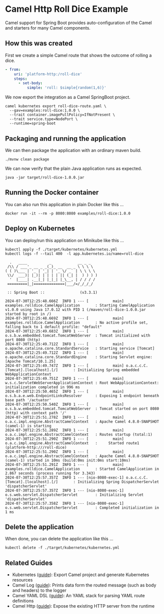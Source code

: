# Camel Http Roll Dice Example

Camel support for Spring Boot provides auto-configuration of the Camel and starters for many Camel components.

## How this was created

First we create a simple Camel route that shows the outcome of rolling a dice.

```yaml
- from:
    uri: 'platform-http:/roll-dice'
    steps:
      - set-body:
          simple: 'roll: $simple{random(1,6)}'
```

We now export the integration as a Camel SpringBoot project.

```shell 
camel kubernetes export roll-dice-route.yaml \
  --gav=examples:roll-dice:1.0.0 \
  --trait container.imagePullPolicy=IfNotPresent \
  --trait service.type=NodePort \
  --runtime=spring-boot
```

## Packaging and running the application

We can then package the application with an ordinary maven build.

```shell
./mvnw clean package
```

We can now verify that the plain Java application runs as expected.

```shell
java -jar target/roll-dice-1.0.0.jar
```

## Running the Docker container

You can also run this application in plain Docker like this ...

```shell
docker run -it --rm -p 8080:8080 examples/roll-dice:1.0.0 
```

## Deploy on Kubernetes

You can deploy/run this application on Minikube like this ...

```shell
kubectl apply -f ./target/kubernetes/kubernetes.yml
kubectl logs -f --tail 400  -l app.kubernetes.io/name=roll-dice

  .   ____          _            __ _ _
 /\\ / ___'_ __ _ _(_)_ __  __ _ \ \ \ \
( ( )\___ | '_ | '_| | '_ \/ _` | \ \ \ \
 \\/  ___)| |_)| | | | | || (_| |  ) ) ) )
  '  |____| .__|_| |_|_| |_\__, | / / / /
 =========|_|==============|___/=/_/_/_/

 :: Spring Boot ::                (v3.3.1)

2024-07-30T12:25:48.666Z  INFO 1 --- [           main] examples.rolldice.CamelApplication       : Starting CamelApplication v1.0.0 using Java 17.0.12 with PID 1 (/maven/roll-dice-1.0.0.jar started by root in /)
2024-07-30T12:25:48.669Z  INFO 1 --- [           main] examples.rolldice.CamelApplication       : No active profile set, falling back to 1 default profile: "default"
2024-07-30T12:25:49.683Z  INFO 1 --- [           main] o.s.b.w.embedded.tomcat.TomcatWebServer  : Tomcat initialized with port 8080 (http)
2024-07-30T12:25:49.712Z  INFO 1 --- [           main] o.apache.catalina.core.StandardService   : Starting service [Tomcat]
2024-07-30T12:25:49.712Z  INFO 1 --- [           main] o.apache.catalina.core.StandardEngine    : Starting Servlet engine: [Apache Tomcat/10.1.25]
2024-07-30T12:25:49.747Z  INFO 1 --- [           main] o.a.c.c.C.[Tomcat].[localhost].[/]       : Initializing Spring embedded WebApplicationContext
2024-07-30T12:25:49.751Z  INFO 1 --- [           main] w.s.c.ServletWebServerApplicationContext : Root WebApplicationContext: initialization completed in 996 ms
2024-07-30T12:25:50.465Z  INFO 1 --- [           main] o.s.b.a.e.web.EndpointLinksResolver      : Exposing 1 endpoint beneath base path '/actuator'
2024-07-30T12:25:50.540Z  INFO 1 --- [           main] o.s.b.w.embedded.tomcat.TomcatWebServer  : Tomcat started on port 8080 (http) with context path '/'
2024-07-30T12:25:51.278Z  INFO 1 --- [           main] o.a.c.impl.engine.AbstractCamelContext   : Apache Camel 4.8.0-SNAPSHOT (camel-1) is starting
2024-07-30T12:25:51.289Z  INFO 1 --- [           main] o.a.c.impl.engine.AbstractCamelContext   : Routes startup (total:1)
2024-07-30T12:25:51.290Z  INFO 1 --- [           main] o.a.c.impl.engine.AbstractCamelContext   :     Started route1 (platform-http:///roll-dice)
2024-07-30T12:25:51.290Z  INFO 1 --- [           main] o.a.c.impl.engine.AbstractCamelContext   : Apache Camel 4.8.0-SNAPSHOT (camel-1) started in 10ms (build:0ms init:0ms start:10ms)
2024-07-30T12:25:51.291Z  INFO 1 --- [           main] examples.rolldice.CamelApplication       : Started CamelApplication in 2.867 seconds (process running for 3.343)
2024-07-30T12:25:57.357Z  INFO 1 --- [nio-8080-exec-1] o.a.c.c.C.[Tomcat].[localhost].[/]       : Initializing Spring DispatcherServlet 'dispatcherServlet'
2024-07-30T12:25:57.357Z  INFO 1 --- [nio-8080-exec-1] o.s.web.servlet.DispatcherServlet        : Initializing Servlet 'dispatcherServlet'
2024-07-30T12:25:57.358Z  INFO 1 --- [nio-8080-exec-1] o.s.web.servlet.DispatcherServlet        : Completed initialization in 1 ms
```

## Delete the application

When done, you can delete the application like this ...

```shell
kubectl delete -f ./target/kubernetes/kubernetes.yml
```

## Related Guides

- Kubernetes ([guide](https://camel.apache.org/manual/camel-jbang-kubernetes.html)): Export Camel project and generate Kubernetes resources
- Camel Log ([guide](https://camel.apache.org/components/log-component.html)): Prints data form the routed message (such as body and headers) to the logger
- Camel YAML DSL ([guide](https://camel.apache.org/components/others/yaml-dsl.html)): An YAML stack for parsing YAML route definitions
- Camel Http ([guide](https://camel.apache.org/components/platform-http-component.html)): Expose the existing HTTP server from the runtime
